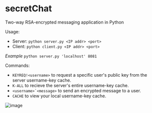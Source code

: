 # secretChat
Two-way RSA-encrypted messaging application in Python  

Usage:  
+ Server: `python server.py <IP addr> <port>`  
+ Client: `python client.py <IP addr> <port>`  
  
*Example* `python server.py 'localhost' 8081`  
  
Commands:  
+ `KEYREQ!<username>` to request a specific user's public key from the server username-key cache.  
+ `K-ALL` to recieve the server's entire username-key cache.  
+ ``<username>`<message>`` to send an encrypted message to a user.  
+ `CACHE` to view your local username-key cache.
  
![image](https://drive.google.com/file/d/1XE0RGLEIVEmRVFDNeP1nFa-CwBEYo-Fj/view?usp=sharing)
